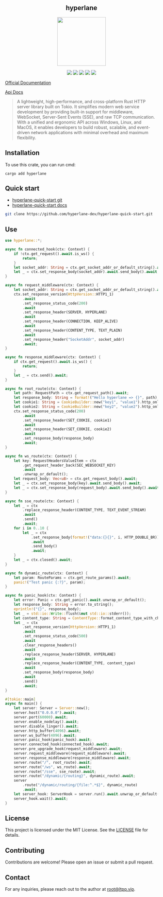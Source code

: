 <center>

## hyperlane

<img src="https://docs.ltpp.vip/img/hyperlane.png" alt="" height="160">

[![](https://img.shields.io/crates/v/hyperlane.svg)](https://crates.io/crates/hyperlane)
[![](https://img.shields.io/crates/d/hyperlane.svg)](https://img.shields.io/crates/d/hyperlane.svg)
[![](https://docs.rs/hyperlane/badge.svg)](https://docs.rs/hyperlane)
[![](https://github.com/hyperlane-dev/hyperlane/workflows/Rust/badge.svg)](https://github.com/hyperlane-dev/hyperlane/actions?query=workflow:Rust)
[![](https://img.shields.io/crates/l/hyperlane.svg)](./LICENSE)

</center>

[Official Documentation](https://docs.ltpp.vip/hyperlane/)

[Api Docs](https://docs.rs/hyperlane/latest/hyperlane/)

> A lightweight, high-performance, and cross-platform Rust HTTP server library built on Tokio. It simplifies modern web service development by providing built-in support for middleware, WebSocket, Server-Sent Events (SSE), and raw TCP communication. With a unified and ergonomic API across Windows, Linux, and MacOS, it enables developers to build robust, scalable, and event-driven network applications with minimal overhead and maximum flexibility.

## Installation

To use this crate, you can run cmd:

```shell
cargo add hyperlane
```

## Quick start

- [hyperlane-quick-start git](https://github.com/hyperlane-dev/hyperlane-quick-start)
- [hyperlane-quick-start docs](https://docs.ltpp.vip/hyperlane/quick-start/)

```sh
git clone https://github.com/hyperlane-dev/hyperlane-quick-start.git
```

## Use

```rust
use hyperlane::*;

async fn connected_hook(ctx: Context) {
    if !ctx.get_request().await.is_ws() {
        return;
    }
    let socket_addr: String = ctx.get_socket_addr_or_default_string().await;
    let _ = ctx.set_response_body(socket_addr).await.send_body().await;
}

async fn request_middleware(ctx: Context) {
    let socket_addr: String = ctx.get_socket_addr_or_default_string().await;
    ctx.set_response_version(HttpVersion::HTTP1_1)
        .await
        .set_response_status_code(200)
        .await
        .set_response_header(SERVER, HYPERLANE)
        .await
        .set_response_header(CONNECTION, KEEP_ALIVE)
        .await
        .set_response_header(CONTENT_TYPE, TEXT_PLAIN)
        .await
        .set_response_header("SocketAddr", socket_addr)
        .await;
}

async fn response_middleware(ctx: Context) {
    if ctx.get_request().await.is_ws() {
        return;
    }
    let _ = ctx.send().await;
}

async fn root_route(ctx: Context) {
    let path: RequestPath = ctx.get_request_path().await;
    let response_body: String = format!("Hello hyperlane => {}", path);
    let cookie1: String = CookieBuilder::new("key1", "value1").http_only().build();
    let cookie2: String = CookieBuilder::new("key2", "value2").http_only().build();
    ctx.set_response_status_code(200)
        .await
        .set_response_header(SET_COOKIE, cookie1)
        .await
        .set_response_header(SET_COOKIE, cookie2)
        .await
        .set_response_body(response_body)
        .await;
}

async fn ws_route(ctx: Context) {
    let key: RequestHeadersValueItem = ctx
        .get_request_header_back(SEC_WEBSOCKET_KEY)
        .await
        .unwrap_or_default();
    let request_body: Vec<u8> = ctx.get_request_body().await;
    let _ = ctx.set_response_body(key).await.send_body().await;
    let _ = ctx.set_response_body(request_body).await.send_body().await;
}

async fn sse_route(ctx: Context) {
    let _ = ctx
        .replace_response_header(CONTENT_TYPE, TEXT_EVENT_STREAM)
        .await
        .send()
        .await;
    for i in 0..10 {
        let _ = ctx
            .set_response_body(format!("data:{}{}", i, HTTP_DOUBLE_BR))
            .await
            .send_body()
            .await;
    }
    let _ = ctx.closed().await;
}

async fn dynamic_route(ctx: Context) {
    let param: RouteParams = ctx.get_route_params().await;
    panic!("Test panic {:?}", param);
}

async fn panic_hook(ctx: Context) {
    let error: Panic = ctx.get_panic().await.unwrap_or_default();
    let response_body: String = error.to_string();
    eprintln!("{}", response_body);
    let _ = std::io::Write::flush(&mut std::io::stderr());
    let content_type: String = ContentType::format_content_type_with_charset(TEXT_PLAIN, UTF8);
    let _ = ctx
        .set_response_version(HttpVersion::HTTP1_1)
        .await
        .set_response_status_code(500)
        .await
        .clear_response_headers()
        .await
        .replace_response_header(SERVER, HYPERLANE)
        .await
        .replace_response_header(CONTENT_TYPE, content_type)
        .await
        .set_response_body(response_body)
        .await
        .send()
        .await;
}

#[tokio::main]
async fn main() {
    let server: Server = Server::new();
    server.host("0.0.0.0").await;
    server.port(60000).await;
    server.enable_nodelay().await;
    server.disable_linger().await;
    server.http_buffer(4096).await;
    server.ws_buffer(4096).await;
    server.panic_hook(panic_hook).await;
    server.connected_hook(connected_hook).await;
    server.pre_upgrade_hook(request_middleware).await;
    server.request_middleware(request_middleware).await;
    server.response_middleware(response_middleware).await;
    server.route("/", root_route).await;
    server.route("/ws", ws_route).await;
    server.route("/sse", sse_route).await;
    server.route("/dynamic/{routing}", dynamic_route).await;
    server
        .route("/dynamic/routing/{file:^.*$}", dynamic_route)
        .await;
    let server_hook: ServerHook = server.run().await.unwrap_or_default();
    server_hook.wait().await;
}
```

## License

This project is licensed under the MIT License. See the [LICENSE](LICENSE) file for details.

## Contributing

Contributions are welcome! Please open an issue or submit a pull request.

## Contact

For any inquiries, please reach out to the author at [root@ltpp.vip](mailto:root@ltpp.vip).
